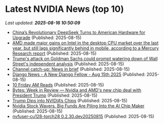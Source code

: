 # Latest NVIDIA News (top 10)
_Last updated: **2025-08-16 10:50:09**_

- [China’s Revolutionary DeepSeek Turns to American Hardware for Upgrade](https://www.thedailyupside.com/technology/artificial-intelligence/deepseek-stunned-us-markets-but-its-new-model-needs-american-hardware/) (Published: 2025-08-15)
- [AMD made major gains on Intel in the desktop CPU market over the last year, but still lags significantly behind in mobile, according to a Mercury Research report](https://www.pcgamer.com/hardware/processors/amd-made-major-gains-on-intel-in-the-desktop-cpu-market-over-the-last-year-but-still-lags-significantly-behind-in-mobile-according-to-a-mercury-research-report/) (Published: 2025-08-15)
- [Trump's attack on Goldman Sachs could prompt watering down of Wall Street's independent analysis](https://economictimes.indiatimes.com/news/international/business/trumps-attack-on-goldman-sachs-could-prompt-watering-down-of-wall-streets-independent-analysis/articleshow/123321042.cms) (Published: 2025-08-15)
- [Channel catch-up: News in brief](https://www.computerweekly.com/microscope/news/366629336/Channel-catch-up-News-in-brief) (Published: 2025-08-15)
- [Django News - A New Django Fellow - Aug 15th 2025](https://django-news.com/issues/298) (Published: 2025-08-15)
- [10 Friday AM Reads](https://ritholtz.com/2025/08/10-friday-am-reads-462/) (Published: 2025-08-15)
- [Bytes: Week in Review — Nvidia and AMD's new chip deal with President Trump](https://www.marketplace.org/episode/2025/08/15/bytes-week-in-review-nvidias-new-chip-deal) (Published: 2025-08-15)
- [Trump Dips into NVIDIA’s Chips](https://slate.com/podcasts/what-next-tbd/2025/08/nvidia-opens-china-by-paying-trump) (Published: 2025-08-15)
- [Nvidia Stock Wavers. Big Funds Are Piling Into the AI Chip Maker](https://biztoc.com/x/39665bc19ef43b26) (Published: 2025-08-15)
- [nvfuser-cu128-torch28 0.2.30.dev20250815](https://pypi.org/project/nvfuser-cu128-torch28/0.2.30.dev20250815/) (Published: 2025-08-15)
